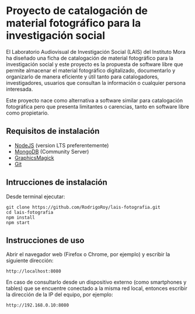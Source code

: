 # Proyecto de catalogación de material fotográfico para la investigación social

El Laboratorio Audiovisual de Investigación Social (LAIS) del Instituto Mora ha diseñado una ficha de catalogación de material fotográfico para la investigación social y este proyecto es la propuesta de software libre que permite almacenar el material fotográfico digitalizado, documentarlo y organizarlo de manera eficiente y útil tanto para catalogadores, investigadores, usuarios que consultan la información o cualquier persona interesada.

Este proyecto nace como alternativa a software similar para catalogación fotográfica pero que presenta limitantes o carencias, tanto en software libre como propietario.


## Requisitos de instalación

- [NodeJS](https://nodejs.org) (version LTS preferentemente)
- [MongoDB](https://www.mongodb.org/) (Community Server)
- [GraphicsMagick](http://www.graphicsmagick.org/)
- [Git](https://git-scm.com/)

## Intrucciones de instalación

Desde terminal ejecutar:
```
git clone https://github.com/RodrigoRoy/lais-fotografia.git
cd lais-fotografia
npm install
npm start
```

## Instrucciones de uso

Abrir el navegador web (Firefox o Chrome, por ejemplo) y escribir la siguiente dirección:
```
http://localhost:8080
```

En caso de consultarlo desde un dispositivo externo (como smartphones y tables) que se encuentre conectado a la misma red local, entonces escribir la dirección de la IP del equipo, por ejemplo:
```
http://192.168.0.10:8080
```